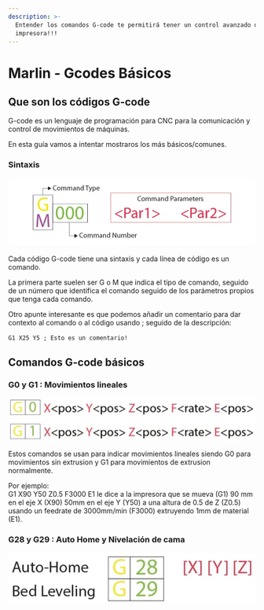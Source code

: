 ```yaml
---
description: >-
  Entender los comandos G-code te permitirá tener un control avanzado de tu
  impresora!!!
---
```


# Marlin - Gcodes Básicos

## Que son los códigos G-code

G-code es un lenguaje de programación para CNC para la comunicación y control de movimientos de máquinas.

En esta guía vamos a intentar mostraros los más básicos/comunes.

### Sintaxis

![](../../../.gitbook/assets/image%20%2885%29.png)

Cada código G-code tiene una sintaxis y cada línea de código es un comando.

La primera parte suelen ser G o M que indica el tipo de comando,  seguido de un número que identifica el comando seguido de los parámetros propios que tenga cada comando.

Otro apunte interesante es que podemos añadir un comentario para dar contexto al comando o al código usando ; seguido de la descripción:

```text
G1 X25 Y5 ; Esto es un comentario!
```

## Comandos G-code básicos

### G0 y G1 : Movimientos lineales

![](../../../.gitbook/assets/image%20%2883%29.png)

Estos comandos se usan para indicar movimientos lineales siendo G0 para movimientos sin extrusion y G1 para movimientos de extrusion normalmente.

Por ejemplo:  
G1 X90 Y50 Z0.5 F3000 E1 le dice a la impresora que se mueva \(G1\) 90 mm en el eje X \(X90\) 50mm en el eje Y \(Y50\) a una altura de 0.5 de Z \(Z0.5\) usando un feedrate de 3000mm/min \(F3000\) extruyendo 1mm de material \(E1\).

### G28  y G29 : Auto Home y Nivelación de cama

![](../../../.gitbook/assets/image%20%2884%29.png)

